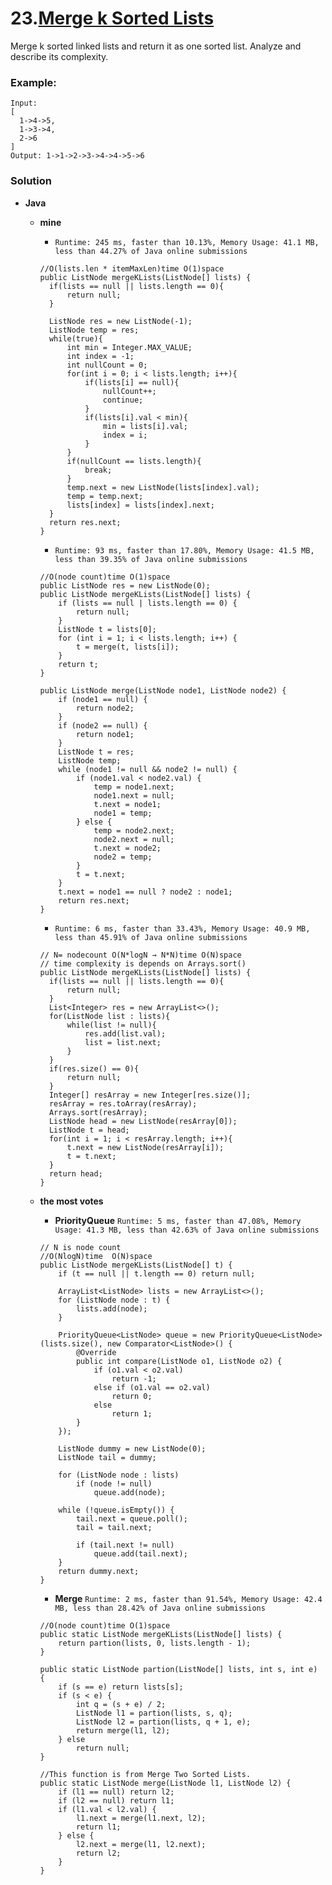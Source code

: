# 23.[Merge k Sorted Lists](https://leetcode.com/problems/merge-k-sorted-lists/)

Merge k sorted linked lists and return it as one sorted list. Analyze and describe its complexity.

### Example:
    Input:
    [
      1->4->5,
      1->3->4,
      2->6
    ]
    Output: 1->1->2->3->4->4->5->6
    
### Solution
* **Java**
  * **mine**  
    
    * `Runtime: 245 ms, faster than 10.13%, Memory Usage: 41.1 MB, less than 44.27% of Java online submissions`
    ```
    //O(lists.len * itemMaxLen)time O(1)space
    public ListNode mergeKLists(ListNode[] lists) {
      if(lists == null || lists.length == 0){
          return null;
      }

      ListNode res = new ListNode(-1);
      ListNode temp = res;
      while(true){
          int min = Integer.MAX_VALUE;
          int index = -1;
          int nullCount = 0;
          for(int i = 0; i < lists.length; i++){
              if(lists[i] == null){
                  nullCount++;
                  continue;
              }
              if(lists[i].val < min){
                  min = lists[i].val;
                  index = i;
              }
          }
          if(nullCount == lists.length){
              break;
          }
          temp.next = new ListNode(lists[index].val);
          temp = temp.next;
          lists[index] = lists[index].next;
      }
      return res.next;
    }
    ```
    * `Runtime: 93 ms, faster than 17.80%, Memory Usage: 41.5 MB, less than 39.35% of Java online submissions`
    ```
    //O(node count)time O(1)space
    public ListNode res = new ListNode(0);
    public ListNode mergeKLists(ListNode[] lists) {
        if (lists == null | lists.length == 0) {
            return null;
        }
        ListNode t = lists[0];
        for (int i = 1; i < lists.length; i++) {
            t = merge(t, lists[i]);
        }
        return t;
    }

    public ListNode merge(ListNode node1, ListNode node2) {
        if (node1 == null) {
            return node2;
        }
        if (node2 == null) {
            return node1;
        }
        ListNode t = res;
        ListNode temp;
        while (node1 != null && node2 != null) {
            if (node1.val < node2.val) {
                temp = node1.next;
                node1.next = null;
                t.next = node1;
                node1 = temp;
            } else {
                temp = node2.next;
                node2.next = null;
                t.next = node2;
                node2 = temp;
            }
            t = t.next;
        }
        t.next = node1 == null ? node2 : node1;
        return res.next;
    }
    ```
    
    *  `Runtime: 6 ms, faster than 33.43%, Memory Usage: 40.9 MB, less than 45.91% of Java online submissions`
    ```
    // N= nodecount O(N*logN → N*N)time O(N)space   
    // time complexity is depends on Arrays.sort()
    public ListNode mergeKLists(ListNode[] lists) {
      if(lists == null || lists.length == 0){
          return null;
      }
      List<Integer> res = new ArrayList<>();
      for(ListNode list : lists){
          while(list != null){
              res.add(list.val);
              list = list.next;
          }
      }
      if(res.size() == 0){
          return null;
      }
      Integer[] resArray = new Integer[res.size()];
      resArray = res.toArray(resArray);
      Arrays.sort(resArray);
      ListNode head = new ListNode(resArray[0]);
      ListNode t = head;
      for(int i = 1; i < resArray.length; i++){
          t.next = new ListNode(resArray[i]);
          t = t.next;
      }
      return head;
    }
    ```
  
  * **the most votes** 
  
    * **PriorityQueue** `Runtime: 5 ms, faster than 47.08%, Memory Usage: 41.3 MB, less than 42.63% of Java online submissions`
    ```
    // N is node count
    //O(NlogN)time  O(N)space
    public ListNode mergeKLists(ListNode[] t) {
        if (t == null || t.length == 0) return null;

        ArrayList<ListNode> lists = new ArrayList<>();
        for (ListNode node : t) {
            lists.add(node);
        }

        PriorityQueue<ListNode> queue = new PriorityQueue<ListNode>(lists.size(), new Comparator<ListNode>() {
            @Override
            public int compare(ListNode o1, ListNode o2) {
                if (o1.val < o2.val)
                    return -1;
                else if (o1.val == o2.val)
                    return 0;
                else
                    return 1;
            }
        });

        ListNode dummy = new ListNode(0);
        ListNode tail = dummy;

        for (ListNode node : lists)
            if (node != null)
                queue.add(node);

        while (!queue.isEmpty()) {
            tail.next = queue.poll();
            tail = tail.next;

            if (tail.next != null)
                queue.add(tail.next);
        }
        return dummy.next;
    }
    ```
  
    * **Merge** `Runtime: 2 ms, faster than 91.54%, Memory Usage: 42.4 MB, less than 28.42% of Java online submissions`
    ```
    //O(node count)time O(1)space
    public static ListNode mergeKLists(ListNode[] lists) {
        return partion(lists, 0, lists.length - 1);
    }

    public static ListNode partion(ListNode[] lists, int s, int e) {
        if (s == e) return lists[s];
        if (s < e) {
            int q = (s + e) / 2;
            ListNode l1 = partion(lists, s, q);
            ListNode l2 = partion(lists, q + 1, e);
            return merge(l1, l2);
        } else
            return null;
    }

    //This function is from Merge Two Sorted Lists.
    public static ListNode merge(ListNode l1, ListNode l2) {
        if (l1 == null) return l2;
        if (l2 == null) return l1;
        if (l1.val < l2.val) {
            l1.next = merge(l1.next, l2);
            return l1;
        } else {
            l2.next = merge(l1, l2.next);
            return l2;
        }
    }
    ```
